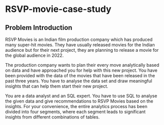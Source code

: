 # RSVP-movie-case-study


## Problem Introduction

RSVP Movies is an Indian film production company which has produced many super-hit movies. They have usually released movies for the Indian audience but for their next project, they are planning to release a movie for the global audience in 2022.

 

The production company wants to plan their every move analytically based on data and have approached you for help with this new project. You have been provided with the data of the movies that have been released in the past three years. You have to analyse the data set and draw meaningful insights that can help them start their new project. 

 

You are a data analyst and an SQL expert. You have to use SQL to analyse the given data and give recommendations to RSVP Movies based on the insights. For your convenience, the entire analytics process has been divided into four segments, where each segment leads to significant insights from different combinations of tables. 
